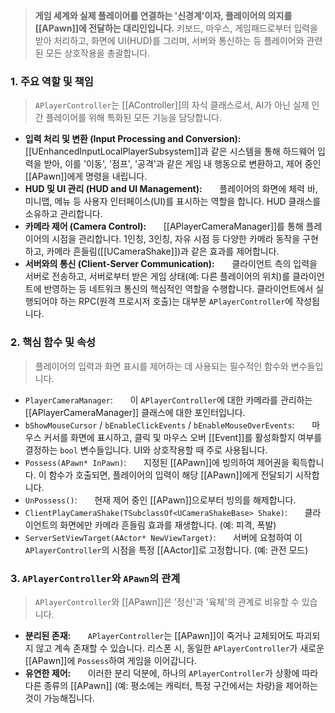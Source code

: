 ---
---

> **게임 세계와 실제 플레이어를 연결하는 '신경계'이자, 플레이어의 의지를 [[APawn]]에 전달하는 대리인입니다.** 키보드, 마우스, 게임패드로부터 입력을 받아 처리하고, 화면에 UI(HUD)를 그리며, 서버와 통신하는 등 플레이어와 관련된 모든 상호작용을 총괄합니다.

### **1. 주요 역할 및 책임**
> `APlayerController`는 [[AController]]의 자식 클래스로서, AI가 아닌 실제 인간 플레이어를 위해 특화된 모든 기능을 담당합니다.
* **입력 처리 및 변환 (Input Processing and Conversion):**
      [[UEnhancedInputLocalPlayerSubsystem]]과 같은 시스템을 통해 하드웨어 입력을 받아, 이를 '이동', '점프', '공격'과 같은 게임 내 행동으로 변환하고, 제어 중인 [[APawn]]에게 명령을 내립니다.
* **HUD 및 UI 관리 (HUD and UI Management):**
      플레이어의 화면에 체력 바, 미니맵, 메뉴 등 사용자 인터페이스(UI)를 표시하는 역할을 합니다. HUD 클래스를 소유하고 관리합니다.
* **카메라 제어 (Camera Control):**
      [[APlayerCameraManager]]를 통해 플레이어의 시점을 관리합니다. 1인칭, 3인칭, 자유 시점 등 다양한 카메라 동작을 구현하고, 카메라 흔들림([[UCameraShake]])과 같은 효과를 제어합니다.
* **서버와의 통신 (Client-Server Communication):**
      클라이언트 측의 입력을 서버로 전송하고, 서버로부터 받은 게임 상태(예: 다른 플레이어의 위치)를 클라이언트에 반영하는 등 네트워크 통신의 핵심적인 역할을 수행합니다. 클라이언트에서 실행되어야 하는 RPC(원격 프로시저 호출)는 대부분 `APlayerController`에 작성됩니다.

### **2. 핵심 함수 및 속성**
> 플레이어의 입력과 화면 표시를 제어하는 데 사용되는 필수적인 함수와 변수들입니다.
* `PlayerCameraManager`:
      이 `APlayerController`에 대한 카메라를 관리하는 [[APlayerCameraManager]] 클래스에 대한 포인터입니다.
* `bShowMouseCursor` / `bEnableClickEvents` / `bEnableMouseOverEvents`:
      마우스 커서를 화면에 표시하고, 클릭 및 마우스 오버 [[Event]]를 활성화할지 여부를 결정하는 `bool` 변수들입니다. UI와 상호작용할 때 주로 사용됩니다.
* `Possess(APawn* InPawn)`:
      지정된 [[APawn]]에 빙의하여 제어권을 획득합니다. 이 함수가 호출되면, 플레이어의 입력이 해당 [[APawn]]에게 전달되기 시작합니다.
* `UnPossess()`:
      현재 제어 중인 [[APawn]]으로부터 빙의를 해제합니다.
* `ClientPlayCameraShake(TSubclassOf<UCameraShakeBase> Shake)`:
      클라이언트의 화면에만 카메라 흔들림 효과를 재생합니다. (예: 피격, 폭발)
* `ServerSetViewTarget(AActor* NewViewTarget)`:
      서버에 요청하여 이 `APlayerController`의 시점을 특정 [[AActor]]로 고정합니다. (예: 관전 모드)

### **3. `APlayerController`와 `APawn`의 관계**
> `APlayerController`와 [[APawn]]은 '정신'과 '육체'의 관계로 비유할 수 있습니다.
* **분리된 존재:**
      `APlayerController`는 [[APawn]]이 죽거나 교체되어도 파괴되지 않고 계속 존재할 수 있습니다. 리스폰 시, 동일한 `APlayerController`가 새로운 [[APawn]]에 `Possess`하여 게임을 이어갑니다.
* **유연한 제어:**
      이러한 분리 덕분에, 하나의 `APlayerController`가 상황에 따라 다른 종류의 [[APawn]] (예: 평소에는 캐릭터, 특정 구간에서는 차량)을 제어하는 것이 가능해집니다.
